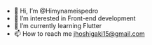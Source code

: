 - 👋 Hi, I’m @Himynameispedro
- 👀 I’m interested in Front-end development
- 🌱 I’m currently learning Flutter
- 📫 How to reach me jhoshigaki15@gmail.com

